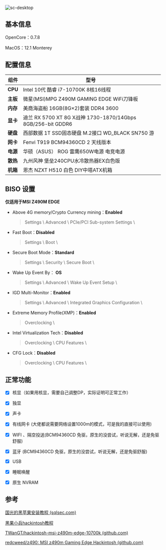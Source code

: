 

![sc-desktop](https://raw.githubusercontent.com/Memoyu/msi-z490m-edge-oc-efi/main/images/sc-desktop.png)

## 基本信息

OpenCore：0.7.8

MacOS：12.1 Monterey

## 配置信息

| 组件     | 型号                                                        |
| -------- | ----------------------------------------------------------- |
| **CPU**  | Intel 10代 酷睿 i7-10700K  8核16线程                        |
| **主板** | 微星(MSI)MPG Z490M GAMING EDGE WiFi刀锋板                   |
| **内存** | 美商海盗船 16GB(8G×2)套装 DDR4 3600                         |
| **显卡** | 迪兰 RX 5700 XT 8G X战神 1730-1870/14Gbps 8GB/256-bit GDDR6 |
| **硬盘** | 西部数据 1T SSD固态硬盘 M.2接口 WD_BLACK SN750 游           |
| **网卡** | Fenvi T919 BCM94360CD 2 天线版本                            |
| **电源** | 华硕（ASUS） ROG 雷鹰650W电源 电竞电源                      |
| **散热** | 九州风神 堡垒240CPU水冷散热器EX白色版                       |
| **机箱** | 恩杰 NZXT H510 白色 DIY中塔ATX机箱                          |

## BISO 设置

**仅适用于MSI Z490M EDGE**

- Above 4G memory/Crypto Currency mining：**Enabled**

  > Settings \ Advanced \ PCIe/PCI Sub-system Settings \

- Fast Boot：**Disabled**

  > Settings \ Boot \ 

- Secure Boot Mode：**Standard**

  > Settings \ Security \ Secure Boot \ 

- Wake Up Event By： **OS**

  > Settings \ Advanced \ Wake Up Event Setup \

- IGD Multi-Monitor：**Enabled**

  > Settings \ Advanced \ Integrated Graphics Configuration \

- Extreme Memory Profile(XMP)：**Enabled**

  > Overclocking \

- Intel Virtualization Tech：**Disabled**

  > Overclocking \ CPU Features \

- CFG Lock：**Disabled**

  > Overclocking \ CPU Features \



## 正常功能

- [x] 核显（如果用核显，需要自己调整DP，实际证明可正常工作）

- [x] 独显

- [x] 声卡

- [x] 有线网卡 (大佬都说需要网络设置1000m的模式，可是我的直接可以使用)

- [x] WIFI 、隔空投送(BCM94360CD 免驱，原生的没尝试，听说无解，还是免驱舒服)

- [x] 蓝牙 (BCM94360CD 免驱，原生的没尝试，听说无解，还是免驱舒服)

- [x] USB 

- [x] 睡眠唤醒 

- [x] 原生 NVRAM 



## 参考

[国光的黑苹果安装教程 (sqlsec.com)](https://apple.sqlsec.com/)

[黑果小兵hackintosh教程](https://blog.daliansky.net/macOS-Mojave-10.14.5-18F132-official-version-with-Clover-4928-original-image.html#more)

[TWanGT/hackintosh-msi-z490m-edge-10700k (github.com)](https://github.com/TWanGT/hackintosh-msi-z490m-edge-10700k)

[redcweed/z490: MSI z490m Gaming Edge Hackintosh (github.com)](https://github.com/redcweed/z490)
